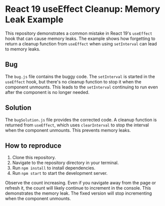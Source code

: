 # React 19 useEffect Cleanup: Memory Leak Example

This repository demonstrates a common mistake in React 19's `useEffect` hook that can cause memory leaks. The example shows how forgetting to return a cleanup function from `useEffect` when using `setInterval` can lead to memory leaks.

## Bug

The `bug.js` file contains the buggy code. The `setInterval` is started in the `useEffect` hook, but there's no cleanup function to stop it when the component unmounts. This leads to the `setInterval` continuing to run even after the component is no longer needed.

## Solution

The `bugSolution.js` file provides the corrected code.  A cleanup function is returned from `useEffect`, which uses `clearInterval` to stop the interval when the component unmounts.  This prevents memory leaks.

## How to reproduce

1. Clone this repository.
2. Navigate to the repository directory in your terminal.
3. Run `npm install` to install dependencies.
4. Run `npm start` to start the development server.

Observe the count increasing. Even if you navigate away from the page or refresh it, the count will likely continue to increment in the console. This demonstrates the memory leak.
The fixed version will stop incrementing when the component unmounts. 